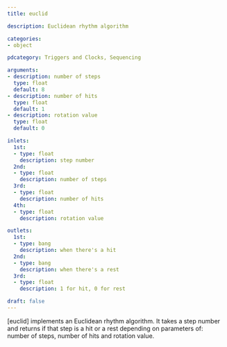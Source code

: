 ```yaml
---
title: euclid

description: Euclidean rhythm algorithm

categories:
- object

pdcategory: Triggers and Clocks, Sequencing

arguments:
- description: number of steps
  type: float
  default: 8
- description: number of hits
  type: float
  default: 1
- description: rotation value
  type: float
  default: 0

inlets:
  1st:
  - type: float
    description: step number
  2nd:
  - type: float
    description: number of steps
  3rd:
  - type: float
    description: number of hits
  4th:
  - type: float
    description: rotation value

outlets:
  1st:
  - type: bang
    description: when there's a hit
  2nd:
  - type: bang
    description: when there's a rest
  3rd:
  - type: float
    description: 1 for hit, 0 for rest

draft: false
---
```


[euclid] implements an Euclidean rhythm algorithm. It takes a step number and returns if that step is a hit or a rest depending on parameters of: number of steps, number of hits and rotation value.

